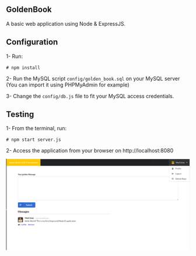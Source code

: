 GoldenBook
-------------
A basic web application using Node & ExpressJS.

Configuration
-------------
1- Run: 

```
# npm install
```

2- Run the MySQL script ```config/golden_book.sql``` on your MySQL server (You can import it using PHPMyAdmin for example)

3- Change the ```config/db.js``` file to fit your MySQL access credentials.


Testing
-------------
1- From the terminal, run:

```
# npm start server.js
```

2- Access the application from your browser on http://localhost:8080


![alt text](https://raw.githubusercontent.com/MedUnes/GoldenBook/master/public/images/screenshot.png)





